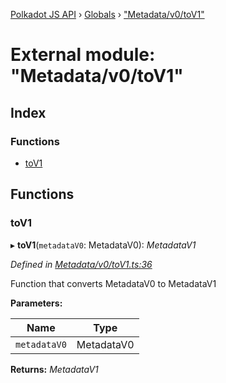 [Polkadot JS API](../README.md) › [Globals](../globals.md) › ["Metadata/v0/toV1"](_metadata_v0_tov1_.md)

# External module: "Metadata/v0/toV1"

## Index

### Functions

* [toV1](_metadata_v0_tov1_.md#tov1)

## Functions

###  toV1

▸ **toV1**(`metadataV0`: MetadataV0): *MetadataV1*

*Defined in [Metadata/v0/toV1.ts:36](https://github.com/polkadot-js/api/blob/eef1c5327b/packages/metadata/src/Metadata/v0/toV1.ts#L36)*

Function that converts MetadataV0 to MetadataV1

**Parameters:**

Name | Type |
------ | ------ |
`metadataV0` | MetadataV0 |

**Returns:** *MetadataV1*

